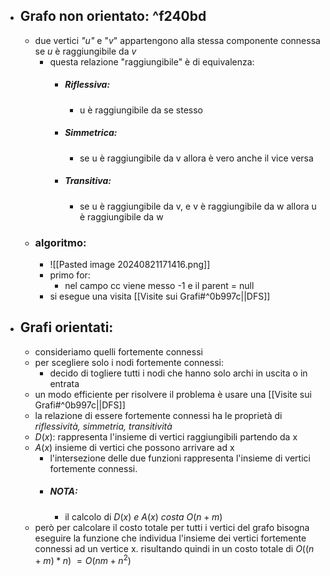- ## Grafo non orientato: ^f240bd
	- due vertici _"u"_ e "_v_" appartengono alla stessa componente connessa se _u_ è raggiungibile da _v_ 
		- questa relazione "raggiungibile" è di equivalenza:
			- ##### Riflessiva:
				- u è raggiungibile da se stesso
			- ##### Simmetrica:
				- se u è raggiungibile da v allora è vero anche il vice versa
			- ##### Transitiva:
				- se u è raggiungibile da v, e v è raggiungibile da w allora u è raggiungibile da w
	- ### algoritmo:
		- ![[Pasted image 20240821171416.png]]
		- primo for:
			- nel campo cc viene messo -1 e il parent = null 
		- si esegue una visita [[Visite sui Grafi#^0b997c||DFS]] 
- ## Grafi orientati:
	- consideriamo quelli fortemente connessi 
	- per scegliere solo i nodi fortemente connessi:
		- decido di togliere tutti i nodi che hanno solo archi in uscita o in entrata
	- un modo efficiente per risolvere il problema è usare una [[Visite sui Grafi#^0b997c||DFS]] 
	- la relazione di essere fortemente connessi ha le proprietà di _riflessività, simmetria, transitività_ 
	- $D(x)$: rappresenta l'insieme di vertici raggiungibili partendo da x
	- $A(x)$ insieme di vertici che possono arrivare ad x 
		- l'intersezione delle due funzioni rappresenta l'insieme di vertici fortemente connessi.
		- ##### NOTA: 
			- il calcolo di $D(x) \ e \ A(x) \ costa \ O(n+m)$ 
	- però per calcolare il costo totale per tutti i vertici del grafo bisogna eseguire la funzione che individua l'insieme dei vertici fortemente connessi ad un vertice x. risultando quindi in un costo totale di $O((n+m)*n) \ = O(nm+n^2)$ 